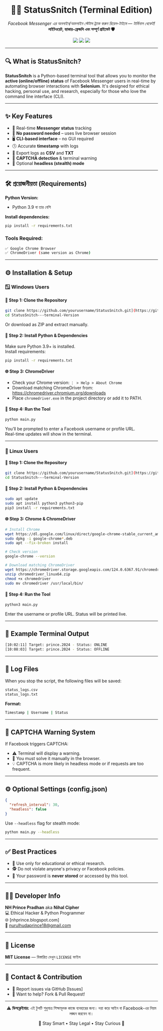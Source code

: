 <h1 align="center">🕵️‍♂️ StatusSnitch (Terminal Edition)</h1>

<p align="center">
  <i>Facebook Messenger এর অনলাইন/অফলাইন স্টেটাস ট্র্যাক করুন রিয়েল-টাইমে — টার্মিনাল থেকেই!</i><br>
  <b>লাইটওয়েট, হ্যাকার-ফ্রেন্ডলি এবং সম্পূর্ণ প্রাইভেট 🛡️</b>
</p>

<p align="center">
  <img src="https://img.shields.io/badge/Python-3.9%2B-blue?style=for-the-badge&logo=python">
  <img src="https://img.shields.io/badge/Selenium-Automation-success?style=for-the-badge&logo=selenium">
  <img src="https://img.shields.io/badge/Platform-Windows%20%7C%20Linux-lightgrey?style=for-the-badge&logo=windows">
</p>

---

## 🔍 What is StatusSnitch?

**StatusSnitch** is a Python-based terminal tool that allows you to monitor the **active (online/offline) status** of Facebook Messenger users in real-time by automating browser interactions with **Selenium**. It's designed for ethical hacking, personal use, and research, especially for those who love the command line interface (CLI).

---

## ✨ Key Features

- 📡 Real-time **Messenger status** tracking
- 🧠 **No password needed** – uses live browser session
- 🖥️ **CLI-based interface** – no GUI required
- 🕓 Accurate **timestamp** with logs
- 📁 Export logs as **CSV** and **TXT**
- 🚨 **CAPTCHA detection** & terminal warning
- 💨 Optional **headless (stealth) mode**

---

## 🛠️ প্রয়োজনীয়তা (Requirements)

**Python Version:**
- Python 3.9 বা তার বেশি

**Install dependencies:**
```bash
pip install -r requirements.txt
```

### Tools Required:
```bash
✅ Google Chrome Browser  
✅ ChromeDriver (same version as Chrome)
```

---

## ⚙️ Installation & Setup

### 🪟 Windows Users

#### 🔻 Step 1: Clone the Repository
```bash
git clone https://github.com/yourusername/StatusSnitch.git](https://github.com/nhprince/StatusSnitch---terminal-Version.git
cd StatusSnitch---terminal-Version
```

Or download as ZIP and extract manually.

#### 🧩 Step 2: Install Python & Dependencies
Make sure Python 3.9+ is installed.  
Install requirements:
```bash
pip install -r requirements.txt
```

#### 🌐 Step 3: ChromeDriver
- Check your Chrome version: `⋮ > Help > About Chrome`
- Download matching ChromeDriver from: https://chromedriver.chromium.org/downloads
- Place `chromedriver.exe` in the project directory or add it to PATH.

#### 🚀 Step 4: Run the Tool
```bash
python main.py
```

You’ll be prompted to enter a Facebook username or profile URL.  
Real-time updates will show in the terminal.

---

### 🐧 Linux Users

#### 🔻 Step 1: Clone the Repository
```bash
git clone https://github.com/yourusername/StatusSnitch.git](https://github.com/nhprince/StatusSnitch---terminal-Version.git
cd StatusSnitch---terminal-Version
```

#### 🧩 Step 2: Install Python & Dependencies
```bash
sudo apt update
sudo apt install python3 python3-pip
pip3 install -r requirements.txt
```

#### 🌐 Step 3: Chrome & ChromeDriver
```bash
# Install Chrome
wget https://dl.google.com/linux/direct/google-chrome-stable_current_amd64.deb
sudo dpkg -i google-chrome*.deb
sudo apt --fix-broken install

# Check version
google-chrome --version

# Download matching ChromeDriver
wget https://chromedriver.storage.googleapis.com/124.0.6367.91/chromedriver_linux64.zip
unzip chromedriver_linux64.zip
chmod +x chromedriver
sudo mv chromedriver /usr/local/bin/
```

#### 🚀 Step 4: Run the Tool
```bash
python3 main.py
```

Enter the username or profile URL. Status will be printed live.

---

## 🧪 Example Terminal Output

```bash
[10:02:11] Target: prince.2024 - Status: ONLINE
[10:08:03] Target: prince.2024 - Status: OFFLINE
```

---

## 📁 Log Files

When you stop the script, the following files will be saved:
```bash
status_logs.csv
status_logs.txt
```

**Format:**
```bash
Timestamp | Username | Status
```

---

## 🚨 CAPTCHA Warning System

If Facebook triggers CAPTCHA:
- ⚠️ Terminal will display a warning.
- 🛑 You must solve it manually in the browser.
- 💡 CAPTCHA is more likely in headless mode or if requests are too frequent.

---

## ⚙️ Optional Settings (config.json)

```json
{
  "refresh_interval": 30,
  "headless": false
}
```

Use `--headless` flag for stealth mode:
```bash
python main.py --headless
```

---

## ✅ Best Practices

- 🧪 Use only for educational or ethical research.
- 🕵️ Do not violate anyone's privacy or Facebook policies.
- 🔐 Your password is **never stored** or accessed by this tool.

---

## 👨‍💻 Developer Info

**NH Prince Pradhan** aka **Nihal Cipher**  
💻 Ethical Hacker & Python Programmer  
🌐 [nhprince.blogspot.com]  
📧 nurulhudaprince18@gmail.com  

---

## 📜 License

**MIT License** — বিস্তারিত দেখুন `LICENSE` ফাইল

---

## 💬 Contact & Contribution

- 🐞 Report issues via GitHub [Issues]
- 🤝 Want to help? Fork & Pull Request!

---

<p align="center"> ⚠️ <b>ডিসক্লেইমার:</b> এই টুলটি শুধুমাত্র শিক্ষামূলক কাজে ব্যবহারের জন্য। দয়া করে আইন বা Facebook-এর নিয়ম লঙ্ঘন করবেন না। </p>  
<p align="center"> 🌙 Stay Smart • Stay Legal • Stay Curious 🌙 </p>
